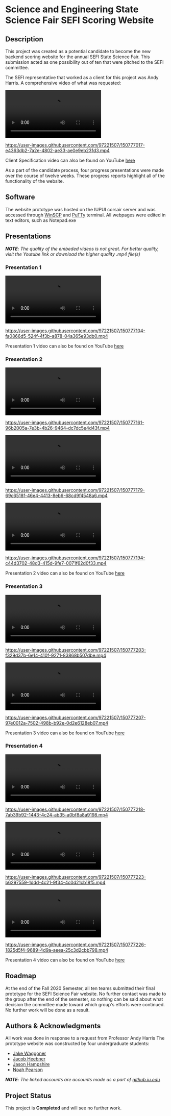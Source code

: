 # Science and Engineering State Science Fair SEFI Scoring Website #

## Description ##

This project was created as a potential candidate to become the new backend scoring website for the annual SEFI State Science Fair. This submission acted as one possibility out of ten that were pitched to the SEFI committee. 

The SEFI representative that worked as a client for this project was Andy Harris. A comprehensive video of what was requested:

![Client Specification Presentation](/presentationVideos/RMvideos/RMclientSpecification.mp4)


https://user-images.githubusercontent.com/97221507/150777017-e4363db2-7a2e-4802-ae33-ae0e9eb231d3.mp4


Client Specification video can also be found on YouTube [here](https://youtu.be/tKbb4GgfZn8)

As a part of the candidate process, four progress presentations were made over the course of twelve weeks. These progress reports highlight all of the functionality of the website.

## Software

The website prototype was hosted on the IUPUI corsair server and was accessed through [WinSCP](https://winscp.net/eng/index.php) and [PuTTy](https://www.putty.org/) terminal. All webpages were edited in text editors, such as Notepad.exe

## Presentations

***NOTE**: The quality of the embeded videos is not great. For better quality, visit the Youtube link or download the higher quality .mp4 file(s)*

### Presentation 1 ###

![1st Presentation](/presentationVideos/RMvideos/RMpresentation1.mp4)


https://user-images.githubusercontent.com/97221507/150777104-fa0866d5-524f-4f3b-a878-04a365e93db0.mp4


Presentation 1 video can also be found on YouTube [here](https://youtu.be/QAttRceeWhw)

### Presentation 2 ###

![2nd Presentation Part 1](/presentationVideos/RMvideos/RMpresentation2a.mp4)


https://user-images.githubusercontent.com/97221507/150777161-96b2005a-7e3b-4b26-9464-dc7dc5e4d43f.mp4


![2nd Presentation Part 2](/presentationVideos/RMvideos/RMpresentation2b.mp4)


https://user-images.githubusercontent.com/97221507/150777179-69c6518f-46e4-4413-8eb6-68cd9f4548a6.mp4


![2nd Presentation Part 3](/presentationVideos/RMvideos/RMpresentation2c.mp4)


https://user-images.githubusercontent.com/97221507/150777194-c44d3702-48d3-415d-9fe7-0071f62d0f33.mp4


Presentation 2 video can also be found on YouTube [here](https://youtu.be/zPURaTctIdk)

### Presentation 3 ###

![3rd Presentation Part 1](/presentationVideos/RMvideos/RMpresentation3a.mp4)


https://user-images.githubusercontent.com/97221507/150777203-f329d37b-6e14-410f-9271-83868b507dbe.mp4


![3rd Presentation Part 2](/presentationVideos/RMvideos/RMpresentation3b.mp4)


https://user-images.githubusercontent.com/97221507/150777207-97e0012a-7502-498b-b92e-0d2e6128eb07.mp4


Presentation 3 video can also be found on YouTube [here](https://youtu.be/TOnA4ERuecI)

### Presentation 4 ###

![4th Presentation Part 1](/presentationVideos/RMvideos/RMpresentation4a.mp4)

https://user-images.githubusercontent.com/97221507/150777218-7ab39b92-1443-4c24-ab35-a0bf8a8a9198.mp4


![4th Presentation Part 2](/presentationVideos/RMvideos/RMpresentation4b.mp4)


https://user-images.githubusercontent.com/97221507/150777223-b6297559-1ddd-4c21-9f34-4c0d21cb18f5.mp4


![4th Presentation Part 3](/presentationVideos/RMvideos/RMpresentation4c.mp4)


https://user-images.githubusercontent.com/97221507/150777226-1825d5f4-9689-4d9a-aeea-25c3d2cbb798.mp4

Presentation 4 video can also be found on YouTube [here](https://youtu.be/QU950J0SO2c)

## Roadmap

At the end of the Fall 2020 Semester, all ten teams submitted their final prototype for the SEFI Science Fair website. No further contact was made to the group after the end of the semester, so nothing can be said about what decision the committee made toward which group's efforts were continued. No further work will be done as a result.

## Authors & Acknowledgments

All work was done in response to a request from Professor Andy Harris
The prototype website was constructed by four undergraduate students:
- [Jake Waggoner](https://github.iu.edu/jwaggon)
- [Jacob Heebner](https://github.iu.edu/jheebner)
- [Jason Hampshire](https://github.iu.edu/jchampsh)
- [Noah Pearson](https://github.iu.edu/noapears)

***NOTE**: The linked accounts are accounts made as a part of [github.iu.edu](https://github.iu.edu)*

## Project Status

This project is **Completed** and will see no further work.
